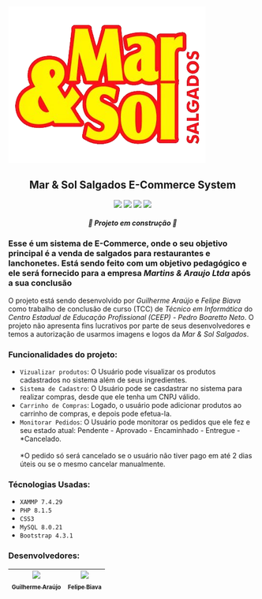 ![logo da Mar & Sol Salgados](IMG/logo.png)

<h2 align="center"> Mar & Sol Salgados E-Commerce System </h2> 

<!-- Badges -->
<p align="center">

<img src="https://img.shields.io/static/v1?label=STATUS&message=DEVELOPING&color=0A0"/>
<img src="https://img.shields.io/static/v1?label=XAMPP&message=7.4.29&color=F50"/>
<img src="https://img.shields.io/static/v1?label=PHP&message=8.1.5&color=00F"/>
<img src="https://img.shields.io/static/v1?label=VERSION&message=0.5.0&color=EE0"/>

</p>

<h4 align="center"> 
    <i> 🚧  Projeto em construção  🚧 </i>
</h4>

<!-- Descrição -->
<h3>Esse é um sistema de E-Commerce, onde o seu objetivo principal é a venda de salgados para restaurantes e lanchonetes. Está sendo feito com um objetivo pedagógico e ele será fornecido para a empresa <i> Martins & Araujo Ltda</i> após a sua conclusão </h3> 

<p>O projeto está sendo desenvolvido por <i>Guilherme Araújo</i> e <i>Felipe Biava</i> como trabalho de conclusão de curso (TCC) de <i>Técnico em Informática</i> do <i>Centro Estadual de Educação Profissional (CEEP) - Pedro Boaretto Neto</i>. O projeto não apresenta fins lucrativos por parte de seus desenvolvedores e temos a autorização de usarmos imagens e logos da <i>Mar & Sol Salgados</i>.</p> 

<h3>Funcionalidades do projeto:</h3>

- `Vizualizar produtos`: O Usuário pode visualizar os produtos cadastrados no sistema além de seus ingredientes.
- `Sistema de Cadastro`: O Usuário pode se casdastrar no sistema para realizar compras, desde que ele tenha um CNPJ válido.
- `Carrinho de Compras`: Logado, o usuário pode adicionar produtos ao carrinho de compras, e depois pode efetua-la.
- `Monitorar Pedidos`: O Usuário pode monitorar os pedidos que ele fez e seu estado atual: Pendente - Aprovado - Encaminhado - Entregue - *Cancelado. <br> <br>
*O pedido só será cancelado se o usuário não tiver pago em até 2 dias úteis ou se o mesmo cancelar manualmente.

<h3>Técnologias Usadas:</h3>

- `XAMMP 7.4.29`
- `PHP 8.1.5`
- `CSS3`
- `MySQL 8.0.21`
- `Bootstrap 4.3.1` 

<h3> Desenvolvedores: </h3>

| [<img src="https://avatars.githubusercontent.com/u/105091723?v=4" width=115><br><sub>Guilherme Araújo</sub>](https://github.com/Guilherme-Araujo-Dev) |  [<img src="https://avatars.githubusercontent.com/u/108900420?v=4" width=115><br><sub>Felipe Biava</sub>](https://github.com/Felip8)
| :---: | :---: |
